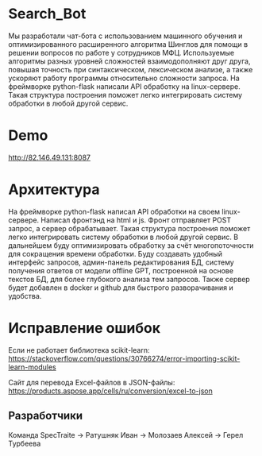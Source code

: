 # Search_Bot
Мы разработали чат-бота с использованием машинного обучения и оптимизированного расширенного алгоритма Шинглов для помощи в решении вопросов по работе у сотрудников МФЦ.
Используемые алгоритмы разных уровней сложностей взаимодополняют друг друга, повышая точность при синтаксическом, лексическом анализе, а также ускоряют работу программы относительно сложности запроса.
На фреймворке python-flask написали API обработку на linux-сервере.
Такая структура построения поможет легко интегрировать систему обработки в любой другой сервис.

# Demo
http://82.146.49.131:8087

# Архитектура
На фреймворке python-flask написал API обработки на своем linux-сервере. Написал фронтэнд на html и js. Фронт отправляет POST запрос, а сервер обрабатывает.
Такая структура построения поможет легко интегрировать систему обработки в любой другой сервис. В дальнейшем буду оптимизировать обработку за счёт многопоточности для сокращения времени обработки. Буду создавать удобный интерфейс запросов, админ-панель редактирования БД, систему получения ответов от модели offline GPT, построенной на основе текстов БД, для более глубокого анализа тем запросов.
Также сервер будет добавлен в docker и github для быстрого разворачивания и удобства.

# Исправление ошибок
Если не работает библиотека scikit-learn:
https://stackoverflow.com/questions/30766274/error-importing-scikit-learn-modules

Сайт для перевода Excel-файлов в JSON-файлы:
https://products.aspose.app/cells/ru/conversion/excel-to-json


## Разработчики
Команда SpecTraite
-> Ратушняк Иван
-> Молозаев Алексей
-> Герел Турбеева
